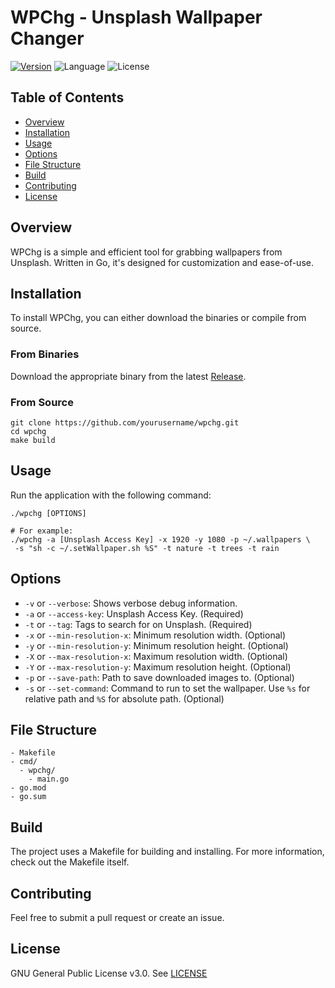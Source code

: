 # WPChg - Unsplash Wallpaper Changer

[![Version](https://img.shields.io/github/v/tag/bmbkr/wpchg?label=version&color=green)](https://niea.me/wpchg/releases/latest)
![Language](https://img.shields.io/badge/language-Go-blue)
![License](https://img.shields.io/badge/license-GPLv3-orange)

## Table of Contents
- [Overview](#overview)
- [Installation](#installation)
- [Usage](#usage)
- [Options](#options)
- [File Structure](#file-structure)
- [Build](#build)
- [Contributing](#contributing)
- [License](#license)

## Overview
WPChg is a simple and efficient tool for grabbing wallpapers from Unsplash. Written in Go, it's designed for customization and ease-of-use.

## Installation
To install WPChg, you can either download the binaries or compile from source.

### From Binaries
Download the appropriate binary from the latest [Release](https://niea.me/wpchg/releases/latest).

### From Source
```
git clone https://github.com/yourusername/wpchg.git
cd wpchg
make build
```

## Usage
Run the application with the following command:

```
./wpchg [OPTIONS]

# For example:
./wpchg -a [Unsplash Access Key] -x 1920 -y 1080 -p ~/.wallpapers \
 -s "sh -c ~/.setWallpaper.sh %S" -t nature -t trees -t rain
```

## Options
- `-v` or `--verbose`: Shows verbose debug information.
- `-a` or `--access-key`: Unsplash Access Key. (Required)
- `-t` or `--tag`: Tags to search for on Unsplash. (Required)
- `-x` or `--min-resolution-x`: Minimum resolution width. (Optional)
- `-y` or `--min-resolution-y`: Minimum resolution height. (Optional)
- `-X` or `--max-resolution-x`: Maximum resolution width. (Optional)
- `-Y` or `--max-resolution-y`: Maximum resolution height. (Optional)
- `-p` or `--save-path`: Path to save downloaded images to. (Optional)
- `-s` or `--set-command`: Command to run to set the wallpaper. Use `%s` for relative path and `%S` for absolute path. (Optional)

## File Structure
```
- Makefile
- cmd/
  - wpchg/
    - main.go
- go.mod
- go.sum
```

## Build
The project uses a Makefile for building and installing. For more information, check out the Makefile itself.

## Contributing
Feel free to submit a pull request or create an issue.

## License
GNU General Public License v3.0. See [LICENSE](./LICENSE)
